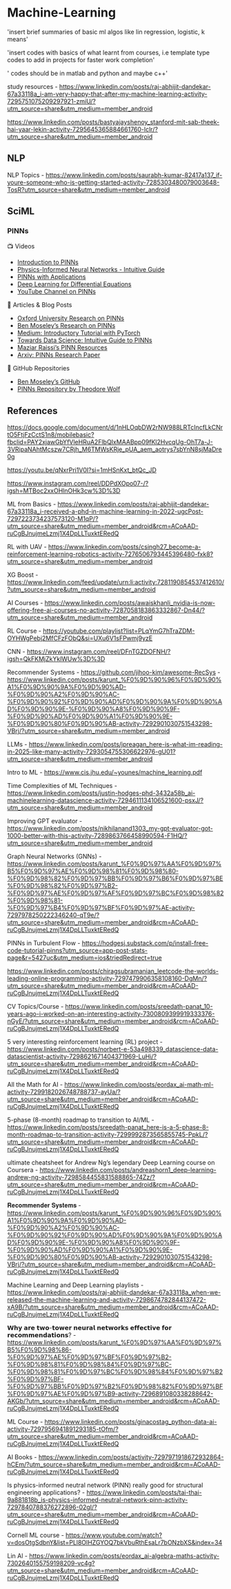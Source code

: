 # Machine-Learning

'insert brief summaries of basic ml algos like lin regression, logistic, k means'

'insert codes with basics of what learnt from courses, i.e template type codes to add in projects for faster work completion'

' codes should be in matlab and python and maybe c++'

study resources - 
https://www.linkedin.com/posts/raj-abhijit-dandekar-67a33118a_i-am-very-happy-that-after-my-machine-learning-activity-7295751075209297921-zmiU/?utm_source=share&utm_medium=member_android

https://www.linkedin.com/posts/bastyajayshenoy_stanford-mit-sab-theek-hai-yaar-lekin-activity-7295645365884661760-lclr/?utm_source=share&utm_medium=member_android

## NLP

NLP Topics - https://www.linkedin.com/posts/saurabh-kumar-82417a137_if-youre-someone-who-is-getting-started-activity-7285303480079003648-TosR?utm_source=share&utm_medium=member_android

## SciML

### PINNs

 📺 Videos
- [Introduction to PINNs](https://youtu.be/G_hIppUWcsc?si=LEBG8kNPlu2noiST)
- [Physics-Informed Neural Networks - Intuitive Guide](https://www.youtube.com/watch?v=-zrY7P2dVC4)
- [PINNs with Applications](https://www.youtube.com/watch?v=RTR_RklvAUQ)
- [Deep Learning for Differential Equations](https://www.youtube.com/watch?v=RTR_RklvAUQ)
- [YouTube Channel on PINNs](https://www.youtube.com/channel/UC2ZZB80udkRvWQ4N3a8DOKQ)

📄 Articles & Blog Posts
- [Oxford University Research on PINNs](https://ora.ox.ac.uk/objects/uuid:b790477c-771f-4926-99c6-d2f9d248cb23)
- [Ben Moseley’s Research on PINNs](https://benmoseley.blog/my-research/so-what-is-a-physics-informed-neural-network/)
- [Medium: Introductory Tutorial with PyTorch](https://medium.com/@theo.wolf/physics-informed-neural-networks-a-simple-tutorial-with-pytorch-f28a890b874a)
- [Towards Data Science: Intuitive Guide to PINNs](https://medium.com/towards-data-science/physics-informed-neural-networks-pinns-an-intuitive-guide-fff138069563)
- [Maziar Raissi’s PINN Resources](https://maziarraissi.github.io/PINNs/)
- [Arxiv: PINNs Research Paper](https://arxiv.org/abs/2209.02681v2)

📂 GitHub Repositories
- [Ben Moseley’s GitHub](https://github.com/benmoseley)
- [PINNs Repository by Theodore Wolf](https://github.com/TheodoreWolf/pinns)

## References
https://docs.google.com/document/d/1nHLOqbDW2rNW988LRTcIncfLkCNrtO5FtjFzCctS1n8/mobilebasic?fbclid=PAY2xjawGbYfVleHRuA2FlbQIxMAABpp09fKl2HvcqUg-OhT7a-J-3VRipaNAhtMcszw7CRjh_M6TMWsKRje_pUA_aem_aotrys7sbYnN8sjMaDre0g

https://youtu.be/qNxrPri1V0I?si=1mHSnKxt_btQc_JD

https://www.instagram.com/reel/DDPdXOpo07-/?igsh=MTBoc2xxOHlnOHk3cw%3D%3D

ML from Basics - https://www.linkedin.com/posts/raj-abhijit-dandekar-67a33118a_i-received-a-phd-in-machine-learning-in-2022-ugcPost-7297223734237573120-M1qP/?utm_source=share&utm_medium=member_android&rcm=ACoAAD-ruCgBJnujmeLzmj1X4DpLLTuxktERedQ

RL with UAV - https://www.linkedin.com/posts/csingh27_become-a-reinforcement-learning-robotics-activity-7276506793445396480-fxk8?utm_source=share&utm_medium=member_android

XG Boost - https://www.linkedin.com/feed/update/urn:li:activity:7281190854537412610/?utm_source=share&utm_medium=member_android

AI Courses - https://www.linkedin.com/posts/awaiskhanli_nvidia-is-now-offering-free-ai-courses-no-activity-7287058183863332867-Dn44/?utm_source=share&utm_medium=member_android

RL Course - https://youtube.com/playlist?list=PLqYmG7hTraZDM-OYHWgPebj2MfCFzFObQ&si=UXu6V1sFPwmj9yzE

CNN - https://www.instagram.com/reel/DFnTGZDOFNH/?igsh=QkFKMjZkYklWUw%3D%3D

Recommender Systems - https://github.com/jihoo-kim/awesome-RecSys - https://www.linkedin.com/posts/karunt_%F0%9D%90%96%F0%9D%90%A1%F0%9D%90%9A%F0%9D%90%AD-%F0%9D%90%A2%F0%9D%90%AC-%F0%9D%90%92%F0%9D%90%AD%F0%9D%90%9A%F0%9D%90%AD%F0%9D%90%9E-%F0%9D%90%A8%F0%9D%90%9F-%F0%9D%90%AD%F0%9D%90%A1%F0%9D%90%9E-%F0%9D%90%80%F0%9D%90%AB-activity-7292901030751543298-VBrj/?utm_source=share&utm_medium=member_android

LLMs - https://www.linkedin.com/posts/jpreagan_here-is-what-im-reading-in-2025-like-many-activity-7293054755306622976-gU01?utm_source=share&utm_medium=member_android

Intro to ML - https://www.cis.jhu.edu/~younes/machine_learning.pdf

Time Complexities of ML Techniques - https://www.linkedin.com/posts/justin-hodges-phd-3432a58b_ai-machinelearning-datascience-activity-7294611134106521600-psxJ/?utm_source=share&utm_medium=member_android

Improving GPT evaluator - https://www.linkedin.com/posts/nikhilanand1303_my-gpt-evaluator-got-1000-better-with-this-activity-7289863766458990594-F1HQ/?utm_source=share&utm_medium=member_android

Graph Neural Networks (GNNs) - https://www.linkedin.com/posts/karunt_%F0%9D%97%AA%F0%9D%97%B5%F0%9D%97%AE%F0%9D%98%81%F0%9D%98%80-%F0%9D%98%82%F0%9D%97%BB%F0%9D%97%B6%F0%9D%97%BE%F0%9D%98%82%F0%9D%97%B2-%F0%9D%97%AE%F0%9D%97%AF%F0%9D%97%BC%F0%9D%98%82%F0%9D%98%81-%F0%9D%97%B4%F0%9D%97%BF%F0%9D%97%AE-activity-7297978250222346240-qT9e/?utm_source=share&utm_medium=member_android&rcm=ACoAAD-ruCgBJnujmeLzmj1X4DpLLTuxktERedQ

PINNs in Turbulent Flow - https://hodgesj.substack.com/p/install-free-code-tutorial-pinns?utm_source=app-post-stats-page&r=5427uc&utm_medium=ios&triedRedirect=true

https://www.linkedin.com/posts/chiragsubramanian_leetcode-the-worlds-leading-online-programming-activity-7297479906358108160-DgMn/?utm_source=share&utm_medium=member_android&rcm=ACoAAD-ruCgBJnujmeLzmj1X4DpLLTuxktERedQ

CV Topics/Course - https://www.linkedin.com/posts/sreedath-panat_10-years-ago-i-worked-on-an-interesting-activity-7300809399919333376-nGyE/?utm_source=share&utm_medium=member_android&rcm=ACoAAD-ruCgBJnujmeLzmj1X4DpLLTuxktERedQ

5 very interesting reinforcement learning (RL) project - https://www.linkedin.com/posts/norbert-e-53a498339_datascience-data-datascientist-activity-7298621671404371969-LuHi/?utm_source=share&utm_medium=member_android&rcm=ACoAAD-ruCgBJnujmeLzmj1X4DpLLTuxktERedQ

All the Math for AI - https://www.linkedin.com/posts/eordax_ai-math-ml-activity-7299182026748788737-ayUa/?utm_source=share&utm_medium=member_android&rcm=ACoAAD-ruCgBJnujmeLzmj1X4DpLLTuxktERedQ

5-phase (8-month) roadmap to transition to AI/ML - https://www.linkedin.com/posts/sreedath-panat_here-is-a-5-phase-8-month-roadmap-to-transition-activity-7299992873565855745-PpkL/?utm_source=share&utm_medium=member_android&rcm=ACoAAD-ruCgBJnujmeLzmj1X4DpLLTuxktERedQ

ultimate cheatsheet for Andrew Ng’s legendary Deep Learning course on Coursera - https://www.linkedin.com/posts/andreashorn1_deep-learning-andrew-ng-activity-7298584455831588865-74Zz/?utm_source=share&utm_medium=member_android&rcm=ACoAAD-ruCgBJnujmeLzmj1X4DpLLTuxktERedQ

𝐑𝐞𝐜𝐨𝐦𝐦𝐞𝐧𝐝𝐞𝐫 𝐒𝐲𝐬𝐭𝐞𝐦𝐬 - https://www.linkedin.com/posts/karunt_%F0%9D%90%96%F0%9D%90%A1%F0%9D%90%9A%F0%9D%90%AD-%F0%9D%90%A2%F0%9D%90%AC-%F0%9D%90%92%F0%9D%90%AD%F0%9D%90%9A%F0%9D%90%AD%F0%9D%90%9E-%F0%9D%90%A8%F0%9D%90%9F-%F0%9D%90%AD%F0%9D%90%A1%F0%9D%90%9E-%F0%9D%90%80%F0%9D%90%AB-activity-7292901030751543298-VBrj/?utm_source=share&utm_medium=member_android&rcm=ACoAAD-ruCgBJnujmeLzmj1X4DpLLTuxktERedQ

Machine Learning and Deep Learning playlists - https://www.linkedin.com/posts/raj-abhijit-dandekar-67a33118a_when-we-released-the-machine-learning-and-activity-7298674782844137472-xA9B/?utm_source=share&utm_medium=member_android&rcm=ACoAAD-ruCgBJnujmeLzmj1X4DpLLTuxktERedQ

𝗪𝗵𝘆 𝗮𝗿𝗲 𝘁𝘄𝗼-𝘁𝗼𝘄𝗲𝗿 𝗻𝗲𝘂𝗿𝗮𝗹 𝗻𝗲𝘁𝘄𝗼𝗿𝗸𝘀 𝗲𝗳𝗳𝗲𝗰𝘁𝗶𝘃𝗲 𝗳𝗼𝗿 𝗿𝗲𝗰𝗼𝗺𝗺𝗲𝗻𝗱𝗮𝘁𝗶𝗼𝗻𝘀? - https://www.linkedin.com/posts/karunt_%F0%9D%97%AA%F0%9D%97%B5%F0%9D%98%86-%F0%9D%97%AE%F0%9D%97%BF%F0%9D%97%B2-%F0%9D%98%81%F0%9D%98%84%F0%9D%97%BC-%F0%9D%98%81%F0%9D%97%BC%F0%9D%98%84%F0%9D%97%B2%F0%9D%97%BF-%F0%9D%97%BB%F0%9D%97%B2%F0%9D%98%82%F0%9D%97%BF%F0%9D%97%AE%F0%9D%97%B9-activity-7296891080338288642-AKGb/?utm_source=share&utm_medium=member_android&rcm=ACoAAD-ruCgBJnujmeLzmj1X4DpLLTuxktERedQ

ML Course - https://www.linkedin.com/posts/ginacostag_python-data-ai-activity-7297956941891293185-tOfm/?utm_source=share&utm_medium=member_android&rcm=ACoAAD-ruCgBJnujmeLzmj1X4DpLLTuxktERedQ

AI Books - https://www.linkedin.com/posts/activity-7297971918672932864-hCEm/?utm_source=share&utm_medium=member_android&rcm=ACoAAD-ruCgBJnujmeLzmj1X4DpLLTuxktERedQ

Is physics-informed neutral network (PINN) really good for structural engineering applications?  - https://www.linkedin.com/posts/tai-thai-9a881818b_is-physics-informed-neutral-network-pinn-activity-7297840788376272896-02gI/?utm_source=share&utm_medium=member_android&rcm=ACoAAD-ruCgBJnujmeLzmj1X4DpLLTuxktERedQ

Cornell ML course - https://www.youtube.com/watch?v=dosOtgSdbnY&list=PLl8OlHZGYOQ7bkVbuRthEsaLr7bONzbXS&index=34

Lin Al - https://www.linkedin.com/posts/eordax_ai-algebra-maths-activity-7302640155759198209-vc4g?utm_source=share&utm_medium=member_android&rcm=ACoAAD-ruCgBJnujmeLzmj1X4DpLLTuxktERedQ
